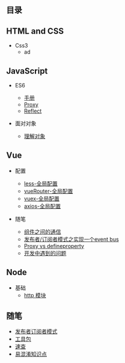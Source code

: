 ## **目录**

## HTML and CSS

* Css3
  * ad

## JavaScript

* ES6

  * [手册](/JavaScript/ES6/手册.md)
  * [Proxy](/JavaScript/ES6/proxy.md)
  * [Reflect](/JavaScript/ES6/Reflect.md)

* 面对对象

  * [理解对象](/JavaScript/OO/理解对象.md)

## Vue

* 配置

  * [less-全局配置](Vue/配置/less-全局配置.md)
  * [vueRouter-全局配置](/Vue/配置/vue-router全局配置.md)
  * [vuex-全局配置](/Vue/配置/vuex-全局配置.md)
  * [axios-全局配置](/Vue/配置/axios-全局配置.md "axios-全局配置")

* 随笔

  * [组件之间的通信](/Vue/组件之间的通信.md)
  * [发布者/订阅者模式之实现一个event bus](/Vue/实现一个event-bus.md)
  * [Proxy vs defineproperty](Vue/Proxy-defineproperty.md)
  * [开发中遇到的问题](/Vue/coding.md)

## Node

* 基础
  * [http 模块](/node/basics/http.md)

## 随笔

* [发布者订阅者模式](/随笔/发布者订阅者模式.md)
* [工具包](/JavaScript/随笔/util.md)
* [速查](/JavaScript/随笔/速查.md)
* [易混淆知识点](/随笔/易混淆知识点.md)

## 



